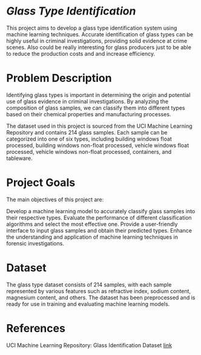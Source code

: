 # ***Glass Type Identification***
This project aims to develop a glass type identification system using machine learning techniques. Accurate identification of glass types can be highly useful in criminal investigations, providing solid evidence at crime scenes. Also could be really interesting for glass producers just to be able to reduce the production costs and and increase efficiency.

# Problem Description
Identifying glass types is important in determining the origin and potential use of glass evidence in criminal investigations. By analyzing the composition of glass samples, we can classify them into different types based on their chemical properties and manufacturing processes.

The dataset used in this project is sourced from the UCI Machine Learning Repository and contains 214 glass samples. Each sample can be categorized into one of six types, including building windows float processed, building windows non-float processed, vehicle windows float processed, vehicle windows non-float processed, containers, and tableware.

# Project Goals
The main objectives of this project are:

Develop a machine learning model to accurately classify glass samples into their respective types.
Evaluate the performance of different classification algorithms and select the most effective one.
Provide a user-friendly interface to input glass samples and obtain their predicted types.
Enhance the understanding and application of machine learning techniques in forensic investigations.

# Dataset
The glass type dataset consists of 214 samples, with each sample represented by various features such as refractive index, sodium content, magnesium content, and others. The dataset has been preprocessed and is ready for use in training and evaluating machine learning models.

# References
UCI Machine Learning Repository: Glass Identification Dataset [link](https://archive.ics.uci.edu/ml/datasets/Glass+Identification)
